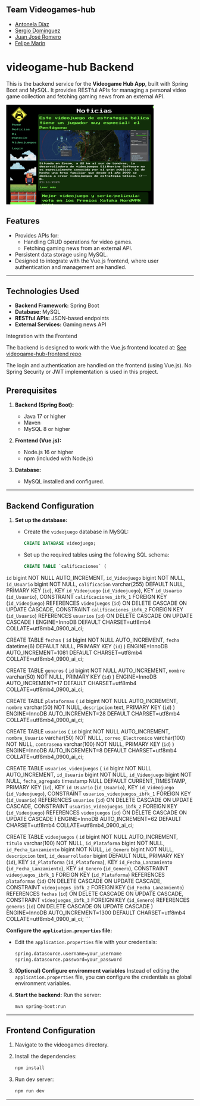 
## Team Videogames-hub
- [Antonela Díaz](https://github.com/antoneladg91)
- [Sergio Domínguez](https://github.com/DISTRONYX)
- [Juan José Romero](https://github.com/juanjo2gm)
- [Felipe Marín](http://github.com/flpmarin)


# videogame-hub Backend
This is the backend service for the **Videogame Hub App**, built with Spring Boot and MySQL. It provides RESTful APIs for managing a personal video game collection and fetching gaming news from an external API.

![Videogame Hub Preview](./img.webp)

## Features
- Provides APIs for:
  - Handling CRUD operations for video games.
  - Fetching gaming news from an external API.
- Persistent data storage using MySQL.
- Designed to integrate with the Vue.js frontend, where user authentication and management are handled.

---

## Technologies Used
- **Backend Framework:** Spring Boot
- **Database:** MySQL
- **RESTful APIs:** JSON-based endpoints
- **External Services:** Gaming news API

Integration with the Frontend

The backend is designed to work with the Vue.js frontend located at: 
[See videogame-hub-frontend  repo](https://github.com/flpmarin/videogame-hub-frontend)

The login and authentication are handled on the frontend (using Vue.js).
No Spring Security or JWT implementation is used in this project.


## Prerequisites

1. **Backend (Spring Boot):**
   - Java 17 or higher
   - Maven
   - MySQL 8 or higher

2. **Frontend (Vue.js):**
   - Node.js 16 or higher
   - npm (included with Node.js)

3. **Database:**
   - MySQL installed and configured.

---

## Backend Configuration

1. **Set up the database:**
   - Create the `videojuego` database in MySQL:
     ```sql
     CREATE DATABASE videojuego;
     ```

   - Set up the required tables using the following SQL schema:


     ```sql
     CREATE TABLE `calificaciones` (
  `id` bigint NOT NULL AUTO_INCREMENT,
  `id_Videojuego` bigint NOT NULL,
  `id_Usuario` bigint NOT NULL,
  `calificacion` varchar(255) DEFAULT NULL,
  PRIMARY KEY (`id`),
  KEY `id_Videojuego` (`id_Videojuego`),
  KEY `id_Usuario` (`id_Usuario`),
  CONSTRAINT `calificaciones_ibfk_1` FOREIGN KEY (`id_Videojuego`) REFERENCES `videojuegos` (`id`) ON DELETE CASCADE ON UPDATE CASCADE,
  CONSTRAINT `calificaciones_ibfk_2` FOREIGN KEY (`id_Usuario`) REFERENCES `usuarios` (`id`) ON DELETE CASCADE ON UPDATE CASCADE
) ENGINE=InnoDB DEFAULT CHARSET=utf8mb4 COLLATE=utf8mb4_0900_ai_ci;

CREATE TABLE `fechas` (
  `id` bigint NOT NULL AUTO_INCREMENT,
  `fecha` datetime(6) DEFAULT NULL,
  PRIMARY KEY (`id`)
) ENGINE=InnoDB AUTO_INCREMENT=1081 DEFAULT CHARSET=utf8mb4 COLLATE=utf8mb4_0900_ai_ci;

CREATE TABLE `generos` (
  `id` bigint NOT NULL AUTO_INCREMENT,
  `nombre` varchar(50) NOT NULL,
  PRIMARY KEY (`id`)
) ENGINE=InnoDB AUTO_INCREMENT=17 DEFAULT CHARSET=utf8mb4 COLLATE=utf8mb4_0900_ai_ci;

CREATE TABLE `plataformas` (
  `id` bigint NOT NULL AUTO_INCREMENT,
  `nombre` varchar(50) NOT NULL,
  `descripcion` text,
  PRIMARY KEY (`id`)
) ENGINE=InnoDB AUTO_INCREMENT=28 DEFAULT CHARSET=utf8mb4 COLLATE=utf8mb4_0900_ai_ci;

CREATE TABLE `usuarios` (
  `id` bigint NOT NULL AUTO_INCREMENT,
  `nombre_Usuario` varchar(50) NOT NULL,
  `correo_Electronico` varchar(100) NOT NULL,
  `contrasena` varchar(100) NOT NULL,
  PRIMARY KEY (`id`)
) ENGINE=InnoDB AUTO_INCREMENT=8 DEFAULT CHARSET=utf8mb4 COLLATE=utf8mb4_0900_ai_ci;

CREATE TABLE `usuarios_videojuegos` (
  `id` bigint NOT NULL AUTO_INCREMENT,
  `id_Usuario` bigint NOT NULL,
  `id_Videojuego` bigint NOT NULL,
  `fecha_agregado` timestamp NULL DEFAULT CURRENT_TIMESTAMP,
  PRIMARY KEY (`id`),
  KEY `id_Usuario` (`id_Usuario`),
  KEY `id_Videojuego` (`id_Videojuego`),
  CONSTRAINT `usuarios_videojuegos_ibfk_1` FOREIGN KEY (`id_Usuario`) REFERENCES `usuarios` (`id`) ON DELETE CASCADE ON UPDATE CASCADE,
  CONSTRAINT `usuarios_videojuegos_ibfk_2` FOREIGN KEY (`id_Videojuego`) REFERENCES `videojuegos` (`id`) ON DELETE CASCADE ON UPDATE CASCADE
) ENGINE=InnoDB AUTO_INCREMENT=62 DEFAULT CHARSET=utf8mb4 COLLATE=utf8mb4_0900_ai_ci;

CREATE TABLE `videojuegos` (
  `id` bigint NOT NULL AUTO_INCREMENT,
  `titulo` varchar(100) NOT NULL,
  `id_Plataforma` bigint NOT NULL,
  `id_Fecha_Lanzamiento` bigint NOT NULL,
  `id_Genero` bigint NOT NULL,
  `descripcion` text,
  `id_desarrollador` bigint DEFAULT NULL,
  PRIMARY KEY (`id`),
  KEY `id_Plataforma` (`id_Plataforma`),
  KEY `id_Fecha_Lanzamiento` (`id_Fecha_Lanzamiento`),
  KEY `id_Genero` (`id_Genero`),
  CONSTRAINT `videojuegos_ibfk_1` FOREIGN KEY (`id_Plataforma`) REFERENCES `plataformas` (`id`) ON DELETE CASCADE ON UPDATE CASCADE,
  CONSTRAINT `videojuegos_ibfk_2` FOREIGN KEY (`id_Fecha_Lanzamiento`) REFERENCES `fechas` (`id`) ON DELETE CASCADE ON UPDATE CASCADE,
  CONSTRAINT `videojuegos_ibfk_3` FOREIGN KEY (`id_Genero`) REFERENCES `generos` (`id`) ON DELETE CASCADE ON UPDATE CASCADE
) ENGINE=InnoDB AUTO_INCREMENT=1300 DEFAULT CHARSET=utf8mb4 COLLATE=utf8mb4_0900_ai_ci;
     ```

**Configure the `application.properties` file:**
   - Edit the `application.properties` file with your credentials:
     ```properties
     spring.datasource.username=your_username
     spring.datasource.password=your_password
     ```

3. **(Optional) Configure environment variables**
   Instead of editing the `application.properties` file, you can configure the credentials as global environment variables.

4. **Start the backend:**
   Run the server:
   ```bash
   mvn spring-boot:run

---
## Frontend Configuration

1. Navigate to the videogames directory.

2. Install the dependencies:
   ```bash
   npm install
   ```

3. Run dev server:
   ```bash
   npm run dev
   ```
---

